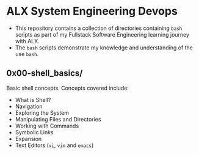 # ALX System Engineering Devops
  - This repository contains a collection of directories containing `bash` scripts as part of my Fullstack Software Engineering learning journey with ALX.
  - The `bash` scripts demonstrate my knowledge and understanding of the use `bash`.

## 0x00-shell_basics/
   Basic shell concepts. Concepts covered include:
   - What is Shell?
   - Navigation
   - Exploring the System
   - Manipulating Files and Directories
   - Working with Commands
   - Symbolic Links
   - Expansion
   - Text Editors (`vi`, `vim` and `emacs`)